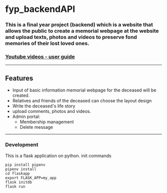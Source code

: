 # fyp_backendAPI

### This is a final year project (backend) which is a website that allows the public to create a memorial webpage at the website and upload texts, photos and videos to preserve fond memories of their lost loved ones.

### [Youtube videos - user guide](https://www.youtube.com/watch?v=gD8Ym6qziEU&list=PLiGMtnKWDUEsIFv1X0fLrGj5zdvJCo1zl)

-----------------------
## Features

- Input of basic information memorial webpage for the deceased will be created.
- Relatives and friends of the deceased can choose the layout design
- Write the deceased's life story
- upload comments, photos and videos.
- Admin portal:
  - Membership management 
  - Delete message 

------------------------------------------------
### Development

This is a flask application on python.
init commands 

```
pip install pipenv
pipenv install
cd flaskapp
export FLASK_APP=my_app 
flask initdb
flask run
```






